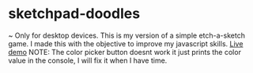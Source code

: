 # sketchpad-doodles
~ Only for desktop devices.
This is my version of a simple etch-a-sketch game. I made this with the objective to improve my javascript skills.
[Live demo](https://alekscela.github.io/sketchpad-doodles/)
NOTE: The color picker button doesnt work it just prints the color value in the console, I will fix it when I have time.
